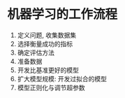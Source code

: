 # 机器学习的工作流程

1. 定义问题, 收集数据集
2. 选择衡量成功的指标
3. 确定评估方法
4. 准备数据
5. 开发比基准更好的模型
6. 扩大模型规模: 开发过拟合的模型
7. 模型正则化与调节超参数
